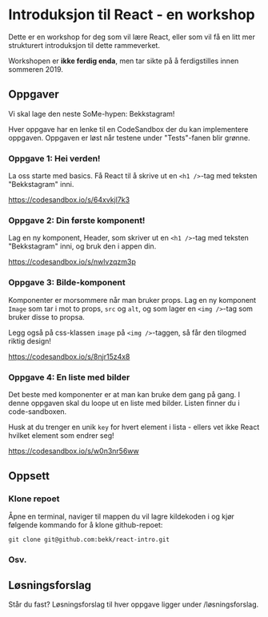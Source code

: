 # Introduksjon til React - en workshop

Dette er en workshop for deg som vil lære React, eller som vil få en litt mer strukturert introduksjon til dette rammeverket.

Workshopen er **ikke ferdig enda**, men tar sikte på å ferdigstilles innen sommeren 2019. 

## Oppgaver
Vi skal lage den neste SoMe-hypen: Bekkstagram! 

Hver oppgave har en lenke til en CodeSandbox der du kan implementere oppgaven. Oppgaven er løst når testene under "Tests"-fanen blir grønne.

### Oppgave 1: Hei verden!
La oss starte med basics. Få React til å skrive ut en `<h1 />`-tag med teksten "Bekkstagram" inni.

https://codesandbox.io/s/64xvkjl7k3

### Oppgave 2: Din første komponent!
Lag en ny komponent, Header, som skriver ut en `<h1 />`-tag med teksten "Bekkstagram" inni, og bruk den i appen din.

https://codesandbox.io/s/nwlvzqzm3p

### Oppgave 3: Bilde-komponent
Komponenter er morsommere når man bruker props. Lag en ny komponent `Image` som tar i mot to props, `src` og `alt`, og som lager en `<img />`-tag som bruker disse to propsa.

Legg også på css-klassen `image` på `<img />`-taggen, så får den tilogmed riktig design!

https://codesandbox.io/s/8njr15z4x8

### Oppgave 4: En liste med bilder
Det beste med komponenter er at man kan bruke dem gang på gang. I denne oppgaven skal du loope ut en liste med bilder. Listen finner du i code-sandboxen.

Husk at du trenger en unik `key` for hvert element i lista - ellers vet ikke React hvilket element som endrer seg!

https://codesandbox.io/s/w0n3nr56ww

## Oppsett

### Klone repoet
Åpne en terminal, naviger til mappen du vil lagre kildekoden i og kjør følgende kommando for å klone github-repoet:

`git clone git@github.com:bekk/react-intro.git`

### Osv.

## Løsningsforslag

Står du fast? Løsningsforslag til hver oppgave ligger under /løsningsforslag.
